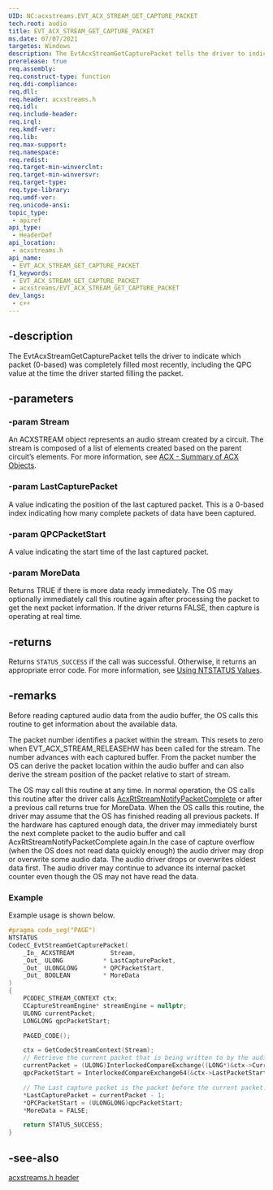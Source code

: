 ```yaml
---
UID: NC:acxstreams.EVT_ACX_STREAM_GET_CAPTURE_PACKET
tech.root: audio
title: EVT_ACX_STREAM_GET_CAPTURE_PACKET
ms.date: 07/07/2021
targetos: Windows
description: The EvtAcxStreamGetCapturePacket tells the driver to indicate which packet (0-based) was completely filled most recently, including the QPC value at the time the driver started filling the packet. 
prerelease: true
req.assembly: 
req.construct-type: function
req.ddi-compliance: 
req.dll: 
req.header: acxstreams.h
req.idl: 
req.include-header: 
req.irql: 
req.kmdf-ver: 
req.lib: 
req.max-support: 
req.namespace: 
req.redist: 
req.target-min-winverclnt: 
req.target-min-winversvr: 
req.target-type: 
req.type-library: 
req.umdf-ver: 
req.unicode-ansi: 
topic_type:
 - apiref
api_type:
 - HeaderDef
api_location:
 - acxstreams.h
api_name:
 - EVT_ACX_STREAM_GET_CAPTURE_PACKET
f1_keywords:
 - EVT_ACX_STREAM_GET_CAPTURE_PACKET
 - acxstreams/EVT_ACX_STREAM_GET_CAPTURE_PACKET
dev_langs:
 - c++
---
```


## -description

The EvtAcxStreamGetCapturePacket tells the driver to indicate which packet (0-based) was completely filled most recently, including the QPC value at the time the driver started filling the packet. 

## -parameters

### -param Stream

An ACXSTREAM object represents an audio stream created by a circuit. The stream is composed of a list of elements created based on the parent circuit’s elements. For more information, see [ACX - Summary of ACX Objects](/windows-hardware/drivers/audio/acx-summary-of-objects).

### -param LastCapturePacket

A value indicating the position of the last captured packet. This is a 0-based index indicating how many complete packets of data have been captured. 

### -param QPCPacketStart

A value indicating the start time of the last captured packet. 

### -param MoreData

Returns TRUE if there is more data ready immediately. The OS may optionally immediately call this routine again after processing the packet to get the next packet information. If the driver returns FALSE, then capture is operating at real time.

## -returns

Returns `STATUS_SUCCESS` if the call was successful. Otherwise, it returns an appropriate error code. For more information, see [Using NTSTATUS Values](/windows-hardware/drivers/kernel/using-ntstatus-values).

## -remarks

Before reading captured audio data from the audio buffer, the OS calls this routine to get information about the available data.

The packet number identifies a packet within the stream. This resets to zero when EVT_ACX_STREAM_RELEASEHW has been called for the stream. The number advances with each captured buffer. From the packet number the OS can derive the packet location within the audio buffer and can also derive the stream position of the packet relative to start of stream.

The OS may call this routine at any time. In normal operation, the OS calls this routine after the driver calls [AcxRtStreamNotifyPacketComplete](windows-hardware/drivers/ddi/acxstreams/nf-acxstreams-acxrtstreamnotifypacketcomplete) or after a previous call returns true for MoreData. When the OS calls this routine, the driver may assume that the OS has finished reading all previous packets. If the hardware has captured enough data, the driver may immediately burst the next complete packet to the audio buffer and call AcxRtStreamNotifyPacketComplete again.In the case of capture overflow (when the OS does not read data quickly enough) the audio driver may drop or overwrite some audio data. The audio driver drops or overwrites oldest data first. The audio driver may continue to advance its internal packet counter even though the OS may not have read the data.

### Example

Example usage is shown below.

```cpp
#pragma code_seg("PAGE")
NTSTATUS
CodecC_EvtStreamGetCapturePacket(
    _In_ ACXSTREAM          Stream,
    _Out_ ULONG           * LastCapturePacket,
    _Out_ ULONGLONG       * QPCPacketStart,
    _Out_ BOOLEAN         * MoreData
)
{
    PCODEC_STREAM_CONTEXT ctx;
    CCaptureStreamEngine* streamEngine = nullptr;
    ULONG currentPacket;
    LONGLONG qpcPacketStart;

    PAGED_CODE();

    ctx = GetCodecStreamContext(Stream);
    // Retrieve the current packet that is being written to by the audio hardware
    currentPacket = (ULONG)InterlockedCompareExchange((LONG*)&ctx->CurrentPacket, -1, -1);
    qpcPacketStart = InterlockedCompareExchange64(&ctx->LastPacketStart.QuadPart, -1, -1);

    // The Last capture packet is the packet before the current packet.
    *LastCapturePacket = currentPacket - 1;
    *QPCPacketStart = (ULONGLONG)qpcPacketStart;
    *MoreData = FALSE;

    return STATUS_SUCCESS;
}

```

## -see-also

[acxstreams.h header](index.md)

